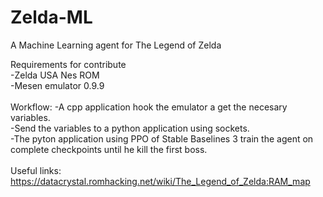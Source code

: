 # Zelda-ML
A Machine Learning agent for The Legend of Zelda

Requirements for contribute <br>
-Zelda USA Nes ROM <br>
-Mesen emulator 0.9.9 <br>
<br>
Workflow:
-A cpp application hook the emulator a get the necesary variables. <br>
-Send the variables to a python application using sockets. <br>
-The pyton application using PPO of Stable Baselines 3 train the agent on complete checkpoints until he kill the first boss. <br>
<br>
Useful links: <br>
https://datacrystal.romhacking.net/wiki/The_Legend_of_Zelda:RAM_map
